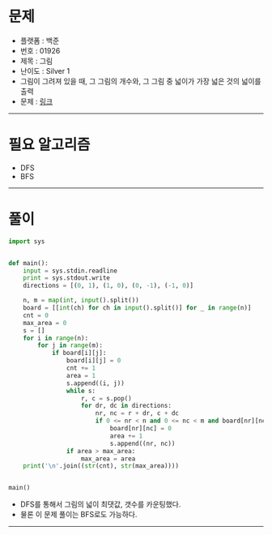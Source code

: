 # 문제
- 플랫폼 : 백준
- 번호 : 01926
- 제목 : 그림
- 난이도 : Silver 1
- 그림이 그려져 있을 때, 그 그림의 개수와, 그 그림 중 넓이가 가장 넓은 것의 넓이를 출력
- 문제 : <a href="https://www.acmicpc.net/problem/1926" target="_blank">링크</a>

---

# 필요 알고리즘
- DFS
- BFS

---

# 풀이
```python
import sys


def main():
    input = sys.stdin.readline
    print = sys.stdout.write
    directions = [(0, 1), (1, 0), (0, -1), (-1, 0)]

    n, m = map(int, input().split())
    board = [[int(ch) for ch in input().split()] for _ in range(n)]
    cnt = 0
    max_area = 0
    s = []
    for i in range(n):
        for j in range(m):
            if board[i][j]:
                board[i][j] = 0
                cnt += 1
                area = 1
                s.append((i, j))
                while s:
                    r, c = s.pop()
                    for dr, dc in directions:
                        nr, nc = r + dr, c + dc
                        if 0 <= nr < n and 0 <= nc < m and board[nr][nc]:
                            board[nr][nc] = 0
                            area += 1
                            s.append((nr, nc))
                if area > max_area:
                    max_area = area
    print('\n'.join((str(cnt), str(max_area))))


main()
```
- DFS를 통해서 그림의 넓이 최댓값, 갯수를 카운팅했다.
- 물론 이 문제 풀이는 BFS로도 가능하다.

---
